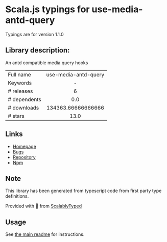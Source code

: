 
# Scala.js typings for use-media-antd-query

Typings are for version 1.1.0

## Library description:
An antd compatible media query hooks

|                    |                 |
| ------------------ | :-------------: |
| Full name          | use-media-antd-query |
| Keywords           | - |
| # releases         | 6 |
| # dependents       | 0.0 |
| # downloads        | 134363.66666666666 |
| # stars            | 13.0 |

## Links
- [Homepage](https://github.com/chenshuai2144/useMediaQuery#readme)
- [Bugs](https://github.com/chenshuai2144/useMediaQuery/issues)
- [Repository](https://github.com/chenshuai2144/useMediaQuery)
- [Npm](https://www.npmjs.com/package/use-media-antd-query)
    


## Note
This library has been generated from typescript code from first party type definitions.

Provided with :purple_heart: from [ScalablyTyped](https://github.com/oyvindberg/ScalablyTyped)

## Usage
See [the main readme](../../readme.md) for instructions.


